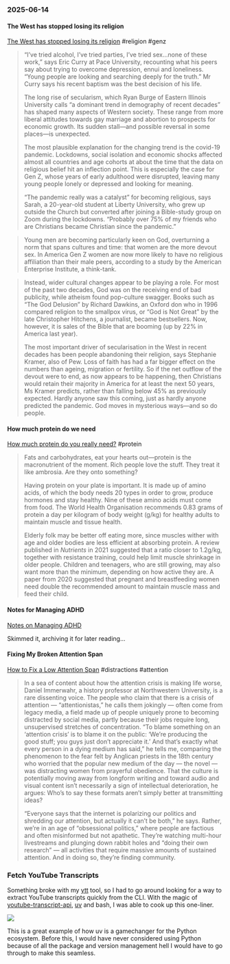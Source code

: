 ### 2025-06-14
#### The West has stopped losing its religion
[The West has stopped losing its religion](https://www.economist.com/international/2025/06/12/why-the-west-has-stopped-losing-its-religion) #religion #genz 

> “I’ve tried alcohol, I’ve tried parties, I’ve tried sex...none of these work,” says Eric Curry at Pace University, recounting what his peers say about trying to overcome depression, ennui and loneliness. “Young people are looking and searching deeply for the truth.” Mr Curry says his recent baptism was the best decision of his life.
> 
> The long rise of secularism, which Ryan Burge of Eastern Illinois University calls “a dominant trend in demography of recent decades” has shaped many aspects of Western society. These range from more liberal attitudes towards gay marriage and abortion to prospects for economic growth. Its sudden stall—and possible reversal in some places—is unexpected.
> 
> The most plausible explanation for the changing trend is the covid-19 pandemic. Lockdowns, social isolation and economic shocks affected almost all countries and age cohorts at about the time that the data on religious belief hit an inflection point. This is especially the case for Gen Z, whose years of early adulthood were disrupted, leaving many young people lonely or depressed and looking for meaning.
> 
> “The pandemic really was a catalyst” for becoming religious, says Sarah, a 20-year-old student at Liberty University, who grew up outside the Church but converted after joining a Bible-study group on Zoom during the lockdowns. “Probably over 75% of my friends who are Christians became Christian since the pandemic.”


> Young men are becoming particularly keen on God, overturning a norm that spans cultures and time: that women are the more devout sex. In America Gen Z women are now more likely to have no religious affiliation than their male peers, according to a study by the American Enterprise Institute, a think-tank.


> Instead, wider cultural changes appear to be playing a role. For most of the past two decades, God was on the receiving end of bad publicity, while atheism found pop-culture swagger. Books such as “The God Delusion” by Richard Dawkins, an Oxford don who in 1996 compared religion to the smallpox virus, or “God is Not Great” by the late Christopher Hitchens, a journalist, became bestsellers. Now, however, it is sales of the Bible that are booming (up by 22% in America last year).
>
> The most important driver of secularisation in the West in recent decades has been people abandoning their religion, says Stephanie Kramer, also of Pew. Loss of faith has had a far bigger effect on the numbers than ageing, migration or fertility. So if the net outflow of the devout were to end, as now appears to be happening, then Christians would retain their majority in America for at least the next 50 years, Ms Kramer predicts, rather than falling below 45% as previously expected. Hardly anyone saw this coming, just as hardly anyone predicted the pandemic. God moves in mysterious ways—and so do people.

#### How much protein do we need
[How much protein do you really need?](https://www.economist.com/science-and-technology/2025/06/06/how-much-protein-do-you-really-need) #protein 

> Fats and carbohydrates, eat your hearts out—protein is the macronutrient of the moment. Rich people love the stuff. They treat it like ambrosia. Are they onto something?
> 
> Having protein on your plate is important. It is made up of amino acids, of which the body needs 20 types in order to grow, produce hormones and stay healthy. Nine of these amino acids must come from food. The World Health Organisation recommends 0.83 grams of protein a day per kilogram of body weight (g/kg) for healthy adults to maintain muscle and tissue health.
> 
> Elderly folk may be better off eating more, since muscles wither with age and older bodies are less efficient at absorbing protein. A review published in _Nutrients_ in 2021 suggested that a ratio closer to 1.2g/kg, together with resistance training, could help limit muscle shrinkage in older people. Children and teenagers, who are still growing, may also want more than the minimum, depending on how active they are. A paper from 2020 suggested that pregnant and breastfeeding women need double the recommended amount to maintain muscle mass and feed their child.

#### Notes for Managing ADHD
[Notes on Managing ADHD](https://borretti.me/article/notes-on-managing-adhd)

Skimmed it, archiving it for later reading…

#### Fixing My Broken Attention Span
[How to Fix a Low Attention Span](http://archive.today/iNHjQ) #distractions #attention 

> In a sea of content about how the attention crisis is making life worse, Daniel Immerwahr, a history professor at Northwestern University, is a rare dissenting voice. The people who claim that there is a crisis of attention — “attentionistas,” he calls them jokingly — often come from legacy media, a field made up of people uniquely prone to becoming distracted by social media, partly because their jobs require long, unsupervised stretches of concentration. “To blame something on an ‘attention crisis’ is to blame it on the public: ‘We’re producing the good stuff; you guys just don’t appreciate it.’ And that’s exactly what every person in a dying medium has said,” he tells me, comparing the phenomenon to the fear felt by Anglican priests in the 18th century who worried that the popular new medium of the day — the novel — was distracting women from prayerful obedience. That the culture is potentially moving away from longform writing and toward audio and visual content isn’t necessarily a sign of intellectual deterioration, he argues: Who’s to say these formats aren’t simply better at transmitting ideas?
> 
> “Everyone says that the internet is polarizing our politics and shredding our attention, but actually it can’t be both,” he says. Rather, we’re in an age of “obsessional politics,” where people are factious and often misinformed but not apathetic. They’re watching multi-hour livestreams and plunging down rabbit holes and “doing their own research” — all activities that require massive amounts of sustained attention. And in doing so, they’re finding community.

### Fetch YouTube Transcripts
Something broke with my [ytt](https://github.com/deepakjois/ytt?tab=readme-ov-file) tool, so I had to go around looking for a way to extract YouTube transcripts quickly from the CLI. With the magic of [youtube-transcript-api](https://github.com/jdepoix/youtube-transcript-api?tab=readme-ov-file#cli), [uv](https://docs.astral.sh/uv/) and bash, I was able to cook up this one-liner.

![](https://x.com/debugjois/status/1933866517671874569)

This is a great example of how uv is a gamechanger for the Python ecosystem. Before this, I would have never considered using Python because of all the package and version management hell I would have to go through to make this seamless.